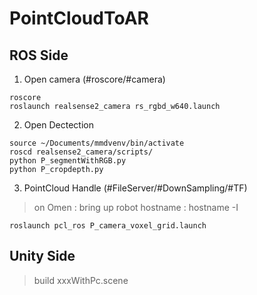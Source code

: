# PointCloudToAR


## ROS Side
1. Open camera (#roscore/#camera)
```
roscore
roslaunch realsense2_camera rs_rgbd_w640.launch
```

2. Open Dectection
```
source ~/Documents/mmdvenv/bin/activate
roscd realsense2_camera/scripts/
python P_segmentWithRGB.py
python P_cropdepth.py
```

3. PointCloud Handle (#FileServer/#DownSampling/#TF)
> on Omen : bring up robot
> hostname : hostname -I
```
roslaunch pcl_ros P_camera_voxel_grid.launch
```



## Unity Side
>build xxxWithPc.scene

